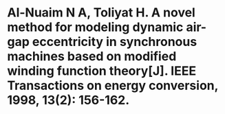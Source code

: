# Al-Nuaim N A, Toliyat H. A novel method for modeling dynamic air-gap eccentricity in synchronous machines based on modified winding function theory[J]. IEEE Transactions on energy conversion, 1998, 13(2): 156-162.
